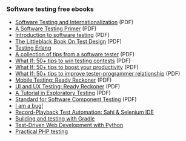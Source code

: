 ﻿### Software testing free ebooks
* [Software Testing and Internationalization](http://iclass.iuea.ac.ug/intranet/E-books/INFORMATION%20TECHNOLOGY/SOFTWARE%20ENGINEERING/Software_Testing_Internationalization.pdf) (PDF)
* [A Software Testing Primer](http://www.nickjenkins.net/prose/testingPrimer.pdf) (PDF)
* [Introduction to software testing](http://fit.hcmup.edu.vn/~haits/English%20Courses/Software%20Testing/Introduction%20to%20Software%20Testing.pdf) (PDF)
* [The Littleblack Book On Test Design](http://www.thetesteye.com/papers/TheLittleBlackBookOnTestDesign.pdf) (PDF)
* [Testing Erlang](https://github.com/zkessin/testing-erlang-book)
* [A collection of tips from a software tester](http://enjoytesting.files.wordpress.com/2013/10/whatif.pdf) (PDF)
* [What If: 50+ tips to win testing contests](http://enjoytesting.files.wordpress.com/2013/10/50tipstowintestingcontests.pdf) (PDF)
* [What If: 50+ tips to boost your productivity](http://enjoytesting.files.wordpress.com/2013/10/50-tips-to-boost-your-productivity.pdf) (PDF)
* [What If: 50+ tips to improve tester-programmer relationship](http://enjoytesting.files.wordpress.com/2013/10/50-tips-to-improve-tester-programmer-relationship.pdf) (PDF)
* [Mobile Testing: Ready Reckoner](http://enjoytesting.files.wordpress.com/2013/10/mobile_testing_ready_reckoner.pdf) (PDF)
* [UI and UX Testing: Ready Reckoner](http://enjoytesting.files.wordpress.com/2013/10/ui_and_ux_testing_ready_reckoner.pdf) (PDF)
* [A Tutorial in Exploratory Testing](http://www.kaner.com/pdfs/QAIExploring.pdf) (PDF)
* [Standard for Software Component Testing](http://www.testingstandards.co.uk/Component%20Testing.pdf) (PDF)
* [I am a bug!](http://www.amibug.com/iamabug/p01.html)
* [Record-Playback Test Automation: Sahi & Selenium IDE](https://leanpub.com/manualToAutomatedWithSeleniumIDEAndSahi)
* [Building and testing with Gradle](http://www.gradleware.com/registered-access?content=books%2Fbuilding-and-testing%2F)
* [Test-Driven Web Development with Python](http://chimera.labs.oreilly.com/books/1234000000754/index.html)
* [Practical PHP testing](http://www.giorgiosironi.com/2009/12/practical-php-testing-is-here.html)
